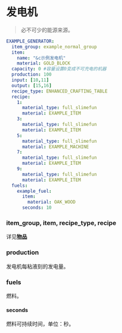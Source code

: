 # 发电机

> 必不可少的能源来源。

```yaml
EXAMPLE_GENERATOR:
  item_group: example_normal_group
  item:
    name: "&c示例发电机"
    material: GOLD_BLOCK
  capacity: 0 #容量设置0变成不可充电的机器
  production: 100
  input: [10,11]
  output: [15,16]
  recipe_type: ENHANCED_CRAFTING_TABLE
  recipe:
    1:
      material_type: full_slimefun
      material: EXAMPLE_ITEM
    3:
      material_type: full_slimefun
      material: EXAMPLE_ITEM
    5:
      material_type: full_slimefun
      material: EXAMPLE_MACHINE
    7:
      material_type: full_slimefun
      material: EXAMPLE_ITEM
    9:
      material_type: full_slimefun
      material: EXAMPLE_ITEM
  fuels:
    example_fuel:
      item:
        material: OAK_WOOD
      seconds: 10
```

### item\_group, item, recipe\_type, recipe

详见[**物品**](items.md)

### production

发电机每粘液刻的发电量。

### fuels

燃料。

#### seconds

燃料可持续时间，单位：秒。

